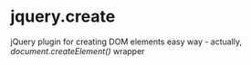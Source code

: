 jquery.create
=============

jQuery plugin for creating DOM elements easy way - actually, *document.createElement()* wrapper
